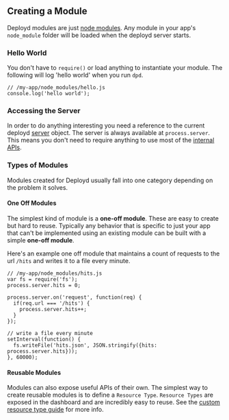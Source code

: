 <!--{
  title: 'Creating a Module',
  tags: ['modules', 'custom', 'extending']
}-->

## Creating a Module

Deployd modules are just [node modules](http://npmjs.org). Any module in your app's `node_module` folder will be loaded when the deployd server starts.

### Hello World

You don't have to `require()` or load anything to instantiate your module. The following will log 'hello world' when you run `dpd`.

    // /my-app/node_modules/hello.js
    console.log('hello world');
    
### Accessing the Server

In order to do anything interesting you need a reference to the current deployd [server](internal-api/server.md) object. The server is always available at `process.server`. This means you don't need to require anything to use most of the [internal APIs](internal-api).

### Types of Modules

Modules created for Deployd usually fall into one category depending on the problem it solves.

#### One Off Modules

The simplest kind of module is a **one-off module**. These are easy to create but hard to reuse. Typically any behavior that is specific to just your app that can't be implemented using an existing module can be built with a simple **one-off module**. 

Here's an example one off module that maintains a count of requests to the url `/hits` and writes it to a file every minute.

    // /my-app/node_modules/hits.js
    var fs = require('fs');
    process.server.hits = 0;

    process.server.on('request', function(req) {
      if(req.url === '/hits') {
        process.server.hits++;
      }
    });

    // write a file every minute
    setInterval(function() {
      fs.writeFile('hits.json', JSON.stringify({hits: process.server.hits}));
    }, 60000);

#### Reusable Modules

Modules can also expose useful APIs of their own. The simplest way to create reusable modules is to define a `Resource Type`. `Resource Types` are exposed in the dashboard and are incredibly easy to reuse. See the [custom resource type guide]('custom-resource-types.md') for more info.

